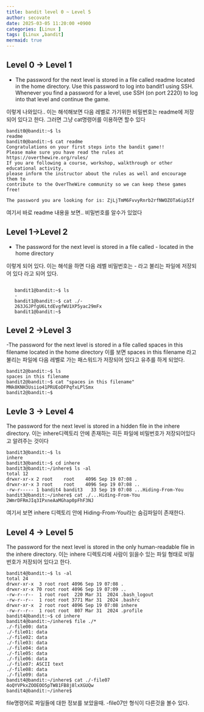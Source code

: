 ```yaml
---
title: bandit level 0 ~ Level 5
author: secovate
date: 2025-03-05 11:20:00 +0900
categories: [Linux ]
tags: [Linux ,bandit]
mermaid: true
---
```

## Level 0 -> Level 1
- The password for the next level is stored in a file called readme located in the home directory. Use this password to log into bandit1 using SSH. Whenever you find a password for a level, use SSH (on port 2220) to log into that level and continue the game.
 
이렇게 나와있다.. 이는 해석해보면 다음 레벨로 가기위한 비밀번호는 readme에 저장되어 있다고 한다. 
그러면 그냥 cat명령어를 이용하면 할수 있다
```shell
bandit0@bandit:~$ ls
readme
bandit0@bandit:~$ cat readme
Congratulations on your first steps into the bandit game!!
Please make sure you have read the rules at https://overthewire.org/rules/
If you are following a course, workshop, walkthrough or other educational activity,
please inform the instructor about the rules as well and encourage them to
contribute to the OverTheWire community so we can keep these games free!

The password you are looking for is: ZjLjTmM6FvvyRnrb2rfNWOZOTa6ip5If
``` 
여기서 바로 readme 내용을 보면.. 비밀번호를 알수가 있었다

## Level 1->Level 2
- The password for the next level is stored in a file called - located in the home directory 
 
 이렇게 되어 있다. 이는 해석을 하면 다음 레벨 비밀번호는 - 라고 불리는 파일에 저장되어 있다 라고 되어 있다.  
 ```shell
 
    bandit1@bandit:~$ ls
    -
    bandit1@bandit:~$ cat ./-
    263JGJPfgU6LtdEvgfWU1XP5yac29mFx
    bandit1@bandit:~$
 ```
 ## Level 2 ->Level 3
 -The password for the next level is stored in a file called spaces in this filename located in the home directory
 이를 보면 spaces in this filename 라고 불리는 파일에 다음 레벨로 가는 패스워드가 저장되어 있다고 유추를 하게 되었다. 
 ```shell
 bandit2@bandit:~$ ls
spaces in this filename
bandit2@bandit:~$ cat "spaces in this filename"
MNk8KNH3Usiio41PRUEoDFPqfxLPlSmx
bandit2@bandit:~$

 ```

## Levle 3 -> Level 4
The password for the next level is stored in a hidden file in the inhere directory. 
이는 inhere디렉토리 안에 존재하는 히든 파일에 비밀번호가 저장되어있다고 알려주는 것이다
```shell
bandit3@bandit:~$ ls
inhere
bandit3@bandit:~$ cd inhere
bandit3@bandit:~/inhere$ ls -al
total 12
drwxr-xr-x 2 root    root    4096 Sep 19 07:08 .
drwxr-xr-x 3 root    root    4096 Sep 19 07:08 ..
-rw-r----- 1 bandit4 bandit3   33 Sep 19 07:08 ...Hiding-From-You
bandit3@bandit:~/inhere$ cat ./...Hiding-From-You
2WmrDFRmJIq3IPxneAaMGhap0pFhF3NJ
```
여기서 보면 inhere 디렉토리 안에 Hiding-From-You라는 숨김파일이 존재한다.

## Level 4 -> Level 5
The password for the next level is stored in the only human-readable file in the inhere directory. 
이는 inhere 디렉토리에 사람이 읽을수 있는 파일 형태로 비밀번호가 저장되어 있다고 한다. 
```shell
bandit4@bandit:~$ ls -al
total 24
drwxr-xr-x  3 root root 4096 Sep 19 07:08 .
drwxr-xr-x 70 root root 4096 Sep 19 07:09 ..
-rw-r--r--  1 root root  220 Mar 31  2024 .bash_logout
-rw-r--r--  1 root root 3771 Mar 31  2024 .bashrc
drwxr-xr-x  2 root root 4096 Sep 19 07:08 inhere
-rw-r--r--  1 root root  807 Mar 31  2024 .profile
bandit4@bandit:~$ cd inhere
bandit4@bandit:~/inhere$ file ./*
./-file00: data
./-file01: data
./-file02: data
./-file03: data
./-file04: data
./-file05: data
./-file06: data
./-file07: ASCII text
./-file08: data
./-file09: data
bandit4@bandit:~/inhere$ cat ./-file07
4oQYVPkxZOOEOO5pTW81FB8j8lxXGUQw
bandit4@bandit:~/inhere$
```
file명령어로 파일들에 대한 정보를 보았을때. -file07만 형식이 다른것을 볼수 있다. 